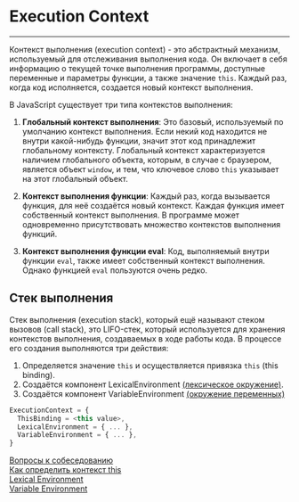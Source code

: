 # Execution Context
____

Контекст выполнения (execution context) - это абстрактный механизм, используемый для отслеживания выполнения кода. Он включает в себя информацию о текущей точке выполнения программы, доступные переменные и параметры функции, а также значение `this`. Каждый раз, когда код исполняется, создается новый контекст выполнения.

В JavaScript существует три типа контекстов выполнения:

1. **Глобальный контекст выполнения**: Это базовый, используемый по умолчанию контекст выполнения. Если некий код находится не внутри какой-нибудь функции, значит этот код принадлежит глобальному контексту. Глобальный контекст характеризуется наличием глобального объекта, которым, в случае с браузером, является объект `window`, и тем, что ключевое слово `this` указывает на этот глобальный объект.

2. **Контекст выполнения функции**: Каждый раз, когда вызывается функция, для неё создаётся новый контекст. Каждая функция имеет собственный контекст выполнения. В программе может одновременно присутствовать множество контекстов выполнения функций.

3. **Контекст выполнения функции eval**: Код, выполняемый внутри функции `eval`, также имеет собственный контекст выполнения. Однако функцией `eval` пользуются очень редко.

## Стек выполнения

Стек выполнения (execution stack), который ещё называют стеком вызовов (call stack), это LIFO-стек, который используется для хранения контекстов выполнения, создаваемых в ходе работы кода. В процессе его создания выполняются три действия:

1. Определяется значение `this` и осуществляется привязка `this` (this binding).
2. Создаётся компонент LexicalEnvironment [(лексическое окружение)](./LexicalEnvironment.md).
3. Создаётся компонент VariableEnvironment [(окружение переменных)](./variableEnvironment.md)

```javascript
ExecutionContext = {
  ThisBinding = <this value>,
  LexicalEnvironment = { ... },
  VariableEnvironment = { ... },
}
```

[Вопросы к собеседованию](../../README.md)<br>
[Как определить контекст this](this.md)<br>
[Lexical Environment](./LexicalEnvironment.md)<br>
[Variable Environment](./executionContext.md)